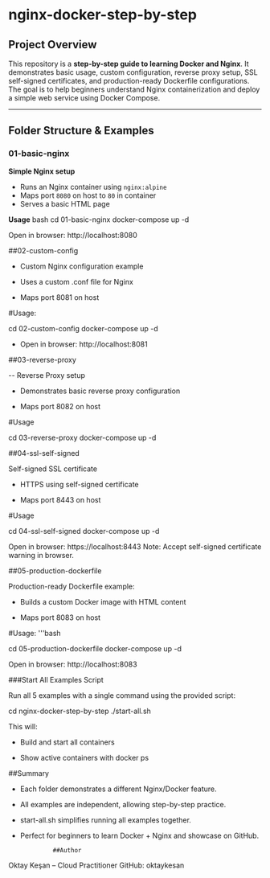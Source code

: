 # nginx-docker-step-by-step

## Project Overview
This repository is a **step-by-step guide to learning Docker and Nginx**. It demonstrates basic usage, custom configuration, reverse proxy setup, SSL self-signed certificates, and production-ready Dockerfile configurations. The goal is to help beginners understand Nginx containerization and deploy a simple web service using Docker Compose.

---

## Folder Structure & Examples

### 01-basic-nginx
**Simple Nginx setup**
- Runs an Nginx container using `nginx:alpine`
- Maps port `8080` on host to `80` in container
- Serves a basic HTML page

**Usage**
bash
cd 01-basic-nginx
docker-compose up -d

Open in browser: http://localhost:8080

##02-custom-config
- Custom Nginx configuration example

- Uses a custom .conf file for Nginx

- Maps port 8081 on host

#Usage:

cd 02-custom-config
docker-compose up -d

- Open in browser: http://localhost:8081


##03-reverse-proxy

-- Reverse Proxy setup

- Demonstrates basic reverse proxy configuration

- Maps port 8082 on host
 
#Usage

cd 03-reverse-proxy
docker-compose up -d

##04-ssl-self-signed

Self-signed SSL certificate

 - HTTPS using self-signed certificate

 - Maps port 8443 on host

#Usage

   cd 04-ssl-self-signed
   docker-compose up -d

Open in browser: https://localhost:8443
Note: Accept self-signed certificate warning in browser.

##05-production-dockerfile

Production-ready Dockerfile example:

- Builds a custom Docker image with HTML content

- Maps port 8083 on host

#Usage:
'''bash

cd 05-production-dockerfile
docker-compose up -d

Open in browser: http://localhost:8083

###Start All Examples Script

Run all 5 examples with a single command using the provided script:

cd nginx-docker-step-by-step
./start-all.sh

This will:

- Build and start all containers

- Show active containers with docker ps

##Summary

- Each folder demonstrates a different Nginx/Docker feature.

- All examples are independent, allowing step-by-step practice.

- start-all.sh simplifies running all examples together.

- Perfect for beginners to learn Docker + Nginx and showcase on GitHub.

               ##Author

Oktay Keşan –  Cloud Practitioner
GitHub: oktaykesan

